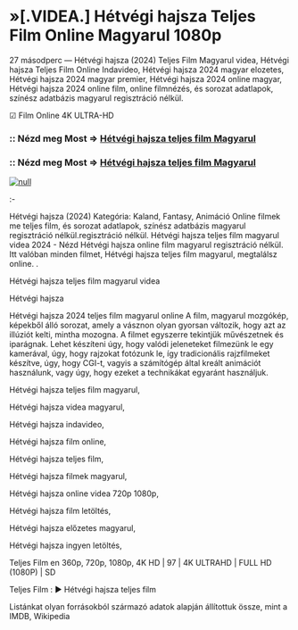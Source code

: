# »[.VIDEA.] Hétvégi hajsza Teljes Film Online Magyarul 1080p





27 másodperc — Hétvégi hajsza (2024) Teljes Film Magyarul videa, Hétvégi hajsza Teljes Film Online Indavideo, Hétvégi hajsza 2024 magyar elozetes, Hétvégi hajsza 2024 magyar premier, Hétvégi hajsza 2024 online magyar, Hétvégi hajsza 2024 online film, online filmnézés, és sorozat adatlapok, színész adatbázis magyarul regisztráció nélkül.

☑ Film Online 4K ULTRA-HD

### :: Nézd meg Most => [Hétvégi hajsza teljes film Magyarul](https://t.co/z4ATnfqAia)

### :: Nézd meg Most => [Hétvégi hajsza teljes film Magyarul](https://t.co/z4ATnfqAia)
[![null](https://static.wixstatic.com/media/855a25_043b5abeb4ae4d35ac003198e7fe56ed~mv2.gif)](https://t.co/z4ATnfqAia)

:-

Hétvégi hajsza (2024) Kategória: Kaland, Fantasy, Animáció Online filmek me teljes film, és sorozat adatlapok, színész adatbázis magyarul regisztráció nélkül.regisztráció nélkül. Hétvégi hajsza teljes film magyarul videa 2024 - Nézd Hétvégi hajsza online film magyarul regisztráció nélkül. Itt valóban minden filmet, Hétvégi hajsza teljes film magyarul, megtalálsz online. .

Hétvégi hajsza teljes film magyarul videa

Hétvégi hajsza

Hétvégi hajsza 2024 teljes film magyarul online A film, magyarul mozgókép, képekből álló sorozat, amely a vásznon olyan gyorsan változik, hogy azt az illúziót kelti, mintha mozogna. A filmet egyszerre tekintjük művészetnek és iparágnak. Lehet készíteni úgy, hogy valódi jeleneteket filmezünk le egy kamerával, úgy, hogy rajzokat fotózunk le, így tradicionális rajzfilmeket készítve, úgy, hogy CGI-t, vagyis a számítógép által kreált animációt használunk, vagy úgy, hogy ezeket a technikákat egyaránt használjuk.

Hétvégi hajsza teljes film magyarul,

Hétvégi hajsza videa magyarul,

Hétvégi hajsza indavideo,

Hétvégi hajsza film online,

Hétvégi hajsza teljes film,

Hétvégi hajsza filmek magyarul,

Hétvégi hajsza online videa 720p 1080p,

Hétvégi hajsza film letöltés,

Hétvégi hajsza előzetes magyarul,

Hétvégi hajsza ingyen letöltés,

Teljes Film en 360p, 720p, 1080p, 4K HD | 97 | 4K ULTRAHD | FULL HD (1080P) | SD

Teljes Film : ► Hétvégi hajsza teljes film

Listánkat olyan forrásokból származó adatok alapján állítottuk össze, mint a IMDB, Wikipedia
